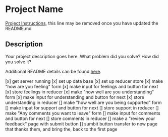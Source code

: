 # Project Name

[Project Instructions](./INSTRUCTIONS.md), this line may be removed once you have updated the README.md

## Description

Your project description goes here. What problem did you solve? How did you solve it?

Additional README details can be found [here](https://github.com/PrimeAcademy/readme-template/blob/master/README.md).

[x] get server running
[x] set up data base
[x] set up reducer store
[x] make "how are you feeling" form
[x] make input for feelings and button for next
[x] store feelings in reducer
[x] make "how well are you understanding" form
[x] make input for understanding and button for next
[x] store understanding in reducer
[] make "how well are you being supported" form
[] make input for support and button for next
[] store support in reducer
[] make "Any comments you want to leave" form
[] make input for comments and button for next
[] store comments in reducer
[] make a "review your feedback" page with submit button
[] sumbit button transfer to new page that thanks them, and bring the, back to the first page